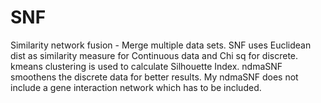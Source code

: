 # SNF
Similarity network fusion - Merge multiple data sets.
SNF uses Euclidean dist as similarity measure for Continuous data and Chi sq for discrete.
kmeans clustering is used to calculate Silhouette Index.
ndmaSNF smoothens the discrete data for better results.
My ndmaSNF does not include a gene interaction network which has to be included.
